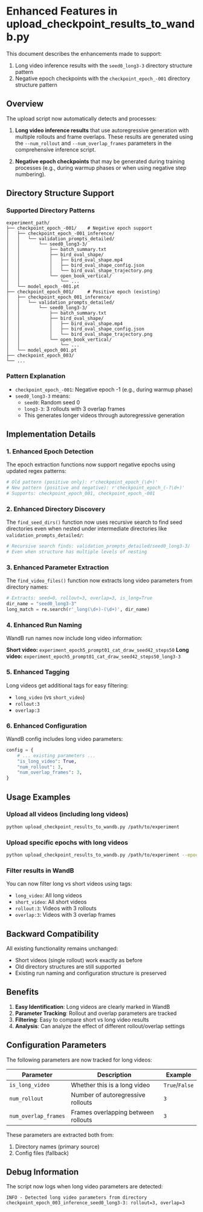 # Enhanced Features in upload_checkpoint_results_to_wandb.py

This document describes the enhancements made to support:
1. Long video inference results with the `seed0_long3-3` directory structure pattern
2. Negative epoch checkpoints with the `checkpoint_epoch_-001` directory structure pattern

## Overview

The upload script now automatically detects and processes:

1. **Long video inference results** that use autoregressive generation with multiple rollouts and frame overlaps. These results are generated using the `--num_rollout` and `--num_overlap_frames` parameters in the comprehensive inference script.

2. **Negative epoch checkpoints** that may be generated during training processes (e.g., during warmup phases or when using negative step numbering).

## Directory Structure Support

### Supported Directory Patterns
```
experiment_path/
├── checkpoint_epoch_-001/    # Negative epoch support
│   ├── checkpoint_epoch_-001_inference/
│   │   └── validation_prompts_detailed/
│   │       └── seed0_long3-3/
│   │           ├── batch_summary.txt
│   │           ├── bird_oval_shape/
│   │           │   ├── bird_oval_shape.mp4
│   │           │   ├── bird_oval_shape_config.json
│   │           │   └── bird_oval_shape_trajectory.png
│   │           └── open_book_vertical/
│   │               └── ...
│   └── model_epoch_-001.pt
├── checkpoint_epoch_001/     # Positive epoch (existing)
│   ├── checkpoint_epoch_001_inference/
│   │   └── validation_prompts_detailed/
│   │       └── seed0_long3-3/
│   │           ├── batch_summary.txt
│   │           ├── bird_oval_shape/
│   │           │   ├── bird_oval_shape.mp4
│   │           │   ├── bird_oval_shape_config.json
│   │           │   └── bird_oval_shape_trajectory.png
│   │           └── open_book_vertical/
│   │               └── ...
│   └── model_epoch_001.pt
├── checkpoint_epoch_003/
└── ...
```

### Pattern Explanation
- `checkpoint_epoch_-001`: Negative epoch -1 (e.g., during warmup phase)
- `seed0_long3-3` means:
  - `seed0`: Random seed 0
  - `long3-3`: 3 rollouts with 3 overlap frames
  - This generates longer videos through autoregressive generation

## Implementation Details

### 1. Enhanced Epoch Detection

The epoch extraction functions now support negative epochs using updated regex patterns:

```python
# Old pattern (positive only): r'checkpoint_epoch_(\d+)'
# New pattern (positive and negative): r'checkpoint_epoch_(-?\d+)'
# Supports: checkpoint_epoch_001, checkpoint_epoch_-001
```

### 2. Enhanced Directory Discovery

The `find_seed_dirs()` function now uses recursive search to find seed directories even when nested under intermediate directories like `validation_prompts_detailed/`:

```python
# Recursive search finds: validation_prompts_detailed/seed0_long3-3/
# Even when structure has multiple levels of nesting
```

### 3. Enhanced Parameter Extraction

The `find_video_files()` function now extracts long video parameters from directory names:

```python
# Extracts: seed=0, rollout=3, overlap=3, is_long=True
dir_name = "seed0_long3-3"
long_match = re.search(r'_long(\d+)-(\d+)', dir_name)
```

### 4. Enhanced Run Naming

WandB run names now include long video information:

**Short video:** `experiment_epoch5_prompt01_cat_draw_seed42_steps50`
**Long video:** `experiment_epoch5_prompt01_cat_draw_seed42_steps50_long3-3`

### 5. Enhanced Tagging

Long videos get additional tags for easy filtering:
- `long_video` (vs `short_video`)
- `rollout:3`
- `overlap:3`

### 6. Enhanced Configuration

WandB config includes long video parameters:
```python
config = {
    # ... existing parameters ...
    "is_long_video": True,
    "num_rollout": 3,
    "num_overlap_frames": 3,
}
```

## Usage Examples

### Upload all videos (including long videos)
```bash
python upload_checkpoint_results_to_wandb.py /path/to/experiment
```

### Upload specific epochs with long videos
```bash
python upload_checkpoint_results_to_wandb.py /path/to/experiment --epochs 5 10 15
```

### Filter results in WandB

You can now filter long vs short videos using tags:
- `long_video`: All long videos
- `short_video`: All short videos  
- `rollout:3`: Videos with 3 rollouts
- `overlap:3`: Videos with 3 overlap frames

## Backward Compatibility

All existing functionality remains unchanged:
- Short videos (single rollout) work exactly as before
- Old directory structures are still supported
- Existing run naming and configuration structure is preserved

## Benefits

1. **Easy Identification**: Long videos are clearly marked in WandB
2. **Parameter Tracking**: Rollout and overlap parameters are tracked
3. **Filtering**: Easy to compare short vs long video results
4. **Analysis**: Can analyze the effect of different rollout/overlap settings

## Configuration Parameters

The following parameters are now tracked for long videos:

| Parameter | Description | Example |
|-----------|-------------|---------|
| `is_long_video` | Whether this is a long video | `True`/`False` |
| `num_rollout` | Number of autoregressive rollouts | `3` |
| `num_overlap_frames` | Frames overlapping between rollouts | `3` |

These parameters are extracted both from:
1. Directory names (primary source)
2. Config files (fallback)

## Debug Information

The script now logs when long video parameters are detected:
```
INFO - Detected long video parameters from directory checkpoint_epoch_003_inference_seed0_long3-3: rollout=3, overlap=3
``` 